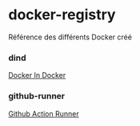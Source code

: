 # docker-registry
Référence des différents Docker créé

### dind
[Docker In Docker](https://github.com/UNamurCSFaculty/docker-registry/tree/master/dind)

### github-runner
[Github Action Runner](https://github.com/UNamurCSFaculty/docker-registry/tree/master/github-runner)
